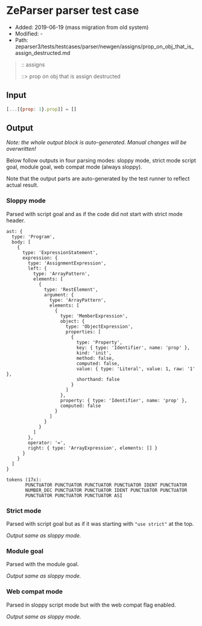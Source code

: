 # ZeParser parser test case

- Added: 2019-06-19 (mass migration from old system)
- Modified: -
- Path: zeparser3/tests/testcases/parser/newgen/assigns/prop_on_obj_that_is_assign_destructed.md

> :: assigns
>
> ::> prop on obj that is assign destructed

## Input

`````js
[...[{prop: 1}.prop]] = []
`````

## Output

_Note: the whole output block is auto-generated. Manual changes will be overwritten!_

Below follow outputs in four parsing modes: sloppy mode, strict mode script goal, module goal, web compat mode (always sloppy).

Note that the output parts are auto-generated by the test runner to reflect actual result.

### Sloppy mode

Parsed with script goal and as if the code did not start with strict mode header.

`````
ast: {
  type: 'Program',
  body: [
    {
      type: 'ExpressionStatement',
      expression: {
        type: 'AssignmentExpression',
        left: {
          type: 'ArrayPattern',
          elements: [
            {
              type: 'RestElement',
              argument: {
                type: 'ArrayPattern',
                elements: [
                  {
                    type: 'MemberExpression',
                    object: {
                      type: 'ObjectExpression',
                      properties: [
                        {
                          type: 'Property',
                          key: { type: 'Identifier', name: 'prop' },
                          kind: 'init',
                          method: false,
                          computed: false,
                          value: { type: 'Literal', value: 1, raw: '1' },
                          shorthand: false
                        }
                      ]
                    },
                    property: { type: 'Identifier', name: 'prop' },
                    computed: false
                  }
                ]
              }
            }
          ]
        },
        operator: '=',
        right: { type: 'ArrayExpression', elements: [] }
      }
    }
  ]
}

tokens (17x):
       PUNCTUATOR PUNCTUATOR PUNCTUATOR PUNCTUATOR IDENT PUNCTUATOR
       NUMBER_DEC PUNCTUATOR PUNCTUATOR IDENT PUNCTUATOR PUNCTUATOR
       PUNCTUATOR PUNCTUATOR PUNCTUATOR ASI
`````

### Strict mode

Parsed with script goal but as if it was starting with `"use strict"` at the top.

_Output same as sloppy mode._

### Module goal

Parsed with the module goal.

_Output same as sloppy mode._

### Web compat mode

Parsed in sloppy script mode but with the web compat flag enabled.

_Output same as sloppy mode._
